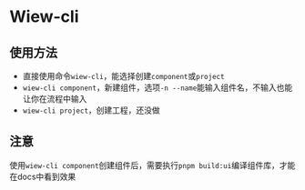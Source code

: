 # Wiew-cli

## 使用方法

- 直接使用命令`wiew-cli`，能选择创建`component`或`project`
- `wiew-cli component`，新建组件，选项`-n --name`能输入组件名，不输入也能让你在流程中输入
- `wiew-cli project`，创建工程，还没做

## 注意

使用`wiew-cli component`创建组件后，需要执行`pnpm build:ui`编译组件库，才能在docs中看到效果